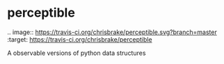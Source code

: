 # perceptible
.. image:: https://travis-ci.org/chrisbrake/perceptible.svg?branch=master
  :target: https://travis-ci.org/chrisbrake/perceptible

A observable versions of python data structures
